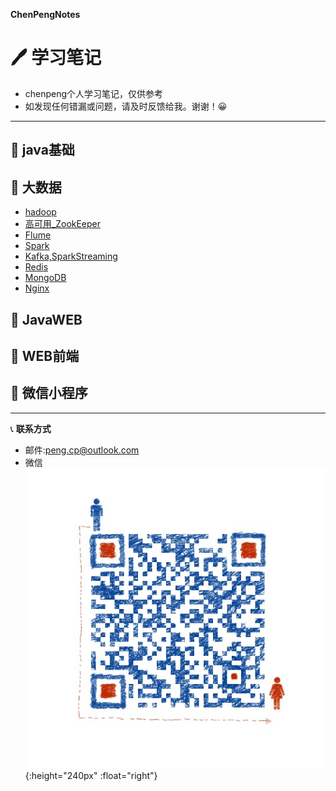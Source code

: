 **ChenPengNotes**
# 🖊 学习笔记 
- chenpeng个人学习笔记，仅供参考			
- 如发现任何错漏或问题，请及时反馈给我。谢谢！😀
-------------

## 📕 java基础 

## 📕 大数据 
- [hadoop](./bigDate/hadoop/index.md)
- [高可用_ZookEeper](./bigDate/ha_zookeeper/index.md)
- [Flume](./bigDate/flume/index.md)
- [Spark](./bigDate/spark/index.md)
- [Kafka,SparkStreaming](./bigDate/kafka/index.md)
- [Redis](./bigDate/redis/index.md)
- [MongoDB](./bigDate/mongodb/index.md)
- [Nginx](./bigDate/nginx/index.md)

## 📕 JavaWEB

## 📕 WEB前端

## 📕 微信小程序

---------------
📞 **联系方式**		

- 邮件:peng.cp@outlook.com 	
- 微信 	
![](https://raw.githubusercontent.com/shutter-cp/imgBed/master/img/20190527154400.jpg){:height="240px" :float="right"}